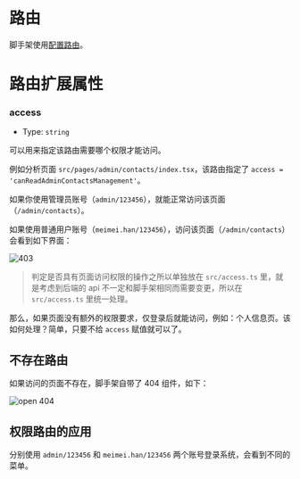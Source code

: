 # 路由

脚手架使用[配置路由](https://umijs.org/docs/guides/routes#%E9%85%8D%E7%BD%AE%E8%B7%AF%E7%94%B1)。

# 路由扩展属性

### access

- Type: `string`

可以用来指定该路由需要哪个权限才能访问。

例如分析页面 `src/pages/admin/contacts/index.tsx`，该路由指定了 `access = 'canReadAdminContactsManagement'`。

如果你使用管理员账号（`admin/123456`），就能正常访问该页面（`/admin/contacts`）。

如果使用普通用户账号（`meimei.han/123456`），访问该页面（`/admin/contacts`）会看到如下界面：

<img :src="$withBase('/pro_403.png')" alt="403">

> 判定是否具有页面访问权限的操作之所以单独放在 `src/access.ts` 里，就是考虑到后端的 api 不一定和脚手架相同而需要变更，所以在 `src/access.ts` 里统一处理。

那么，如果页面没有额外的权限要求，仅登录后就能访问，例如：个人信息页。该如何处理？简单，只要不给 `access` 赋值就可以了。

## 不存在路由

如果访问的页面不存在，脚手架自带了 404 组件，如下：

<img :src="$withBase('/open_404.png')" alt="open 404">

## 权限路由的应用

分别使用 `admin/123456` 和 `meimei.han/123456` 两个账号登录系统，会看到不同的菜单。
